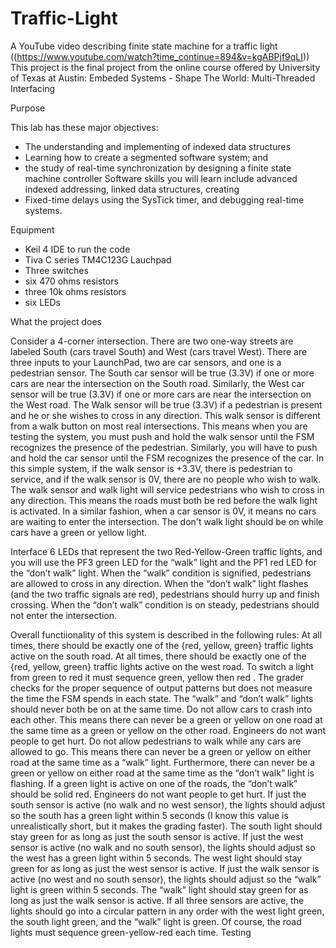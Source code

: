 # Traffic-Light

A YouTube video describing finite state machine for a traffic light ((https://www.youtube.com/watch?time_continue=894&v=kgABPjf9qLI))
This project is the final project from the online course offered by University of Texas at Austin:  Embeded Systems - Shape The World: Multi-Threaded Interfacing

Purpose

This lab has these major objectives:
-   The understanding and implementing of indexed data structures
-   Learning how to create a segmented software system; and
-   the study of real-time synchronization by designing a finite state machine controller Software skills you will learn include advanced indexed addressing, linked data   structures, creating
-   Fixed-time delays using the SysTick timer, and debugging real-time systems.


Equipment
- Keil 4 IDE to run the code
- Tiva C series TM4C123G Lauchpad
- Three switches
- six 470 ohms resistors
- three 10k ohms resistors
- six LEDs

What the project does

Consider a 4-corner intersection. There are two one-way streets are labeled South (cars travel South) and West
(cars travel West). There are three inputs to your LaunchPad, two are car sensors, and one is a pedestrian sensor.
The South car sensor will be true (3.3V) if one or more cars are near the intersection on the South road. Similarly,
the West car sensor will be true (3.3V) if one or more cars are near the intersection on the West road. The Walk sensor
will be true (3.3V) if a pedestrian is present and he or she wishes to cross in any direction. This walk sensor is different
from a walk button on most real intersections. This means when you are testing the system, you must push and hold the walk
sensor until the FSM recognizes the presence of the pedestrian. Similarly, you will have to push and hold the car sensor until
the FSM recognizes the presence of the car. In this simple system, if the walk sensor is +3.3V, there is pedestrian to service,
and if the walk sensor is 0V, there are no people who wish to walk. The walk sensor and walk light will service pedestrians who
wish to cross in any direction. This means the roads must both be red before the walk light is activated. In a similar fashion,
when a car sensor is 0V, it means no cars are waiting to enter the intersection. The don't walk light should be on while cars
have a green or yellow light.

Interface 6 LEDs that represent the two Red-Yellow-Green traffic lights, and you will use the PF3 green LED
for the “walk” light and the PF1 red LED for the “don’t walk” light. When the “walk” condition is signified, pedestrians
are allowed to cross in any direction. When the “don’t walk” light flashes (and the two traffic signals are red), pedestrians
should hurry up and finish crossing. When the “don’t walk” condition is on steady, pedestrians should not enter the intersection.


Overall functiionality of this system is described in the following rules:
At all times, there should be exactly one of the {red, yellow, green} traffic lights active on the south road. At all times, there should be exactly one of the {red, yellow, green} traffic lights active on the west road. To switch a light from green to red it must sequence green, yellow then red . The grader checks for the proper sequence of output patterns but does not measure the time the FSM spends in each state. The “walk” and “don’t walk” lights should never both be on at the same time.
Do not allow cars to crash into each other. This means there can never be a green or yellow on one road at the same time as a green or yellow on the other road. Engineers do not want people to get hurt.
Do not allow pedestrians to walk while any cars are allowed to go. This means there can never be a green or yellow on either road at the same time as a “walk” light. Furthermore, there can never be a green or yellow on either road at the same time as the “don’t walk” light is flashing. If a green light is active on one of the roads, the “don’t walk” should be solid red. Engineers do not want people to get hurt.
If just the south sensor is active (no walk and no west sensor), the lights should adjust so the south has a green light within 5 seconds (I know this value is unrealistically short, but it makes the grading faster). The south light should stay green for as long as just the south sensor is active.
If just the west sensor is active (no walk and no south sensor), the lights should adjust so the west has a green light within 5 seconds. The west light should stay green for as long as just the west sensor is active.
If just the walk sensor is active (no west and no south sensor), the lights should adjust so the “walk” light is green within 5 seconds. The “walk” light should stay green for as long as just the walk sensor is active.
If all three sensors are active, the lights should go into a circular pattern in any order with the west light green, the south light green, and the “walk” light is green. Of course, the road lights must sequence green-yellow-red each time.
Testing
